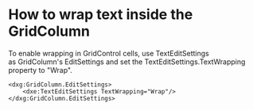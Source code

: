# How to wrap text inside the GridColumn


<p>To enable wrapping in GridControl cells, use TextEditSettings as GridColumn's EditSettings and set the TextEditSettings.TextWrapping property to "Wrap".</p>


```xaml
<dxg:GridColumn.EditSettings>
    <dxe:TextEditSettings TextWrapping="Wrap"/>
</dxg:GridColumn.EditSettings>
```



<br/>


